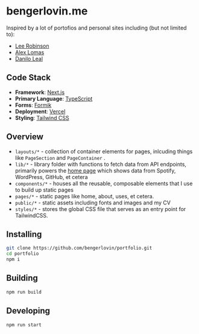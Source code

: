     


# bengerlovin.me

Inspired by a lot of portofios and personal sites including (but not limited to): 

- [Lee Robinson](https://leerob.io)
- [Alex Lomas](https://lowmess.com)
- [Danilo Leal](https://daniloleal.co)


## Code Stack

- **Framework**: [Next.js](https://nextjs.org/)
- **Primary Language**: [TypeScript](https://www.typescriptlang.org/)
- **Forms**: [Formik](https://formik.org/docs/overview)
- **Deployment**: [Vercel](https://vercel.com)
- **Styling**: [Tailwind CSS](https://tailwindcss.com/)

## Overview

- `layouts/*` - collection of container elements for pages, inlcuding things like `PageSection` and `PageContainer` .
- `lib/*` - library folder with functions to fetch data from API endpoints, primarily powers the [home page](https://bengerlovin.me/) which shows data from Spotify, WordPress, GitHub, et cetera
- `components/*` - houses all the reusable, composable elements that I use to build up static pages 
- `pages/*` - static pages like home, about, uses, et cetera.
- `public/*` - static assets including fonts and images and my CV
- `styles/*` - stores the global CSS file that serves as an entry point for TailwindCSS.

## Installing

```bash
git clone https://github.com/bengerlovin/portfolio.git
cd portfolio
npm i
```

## Building

```bash
npm run build
```

## Developing

```bash
npm run start
```
